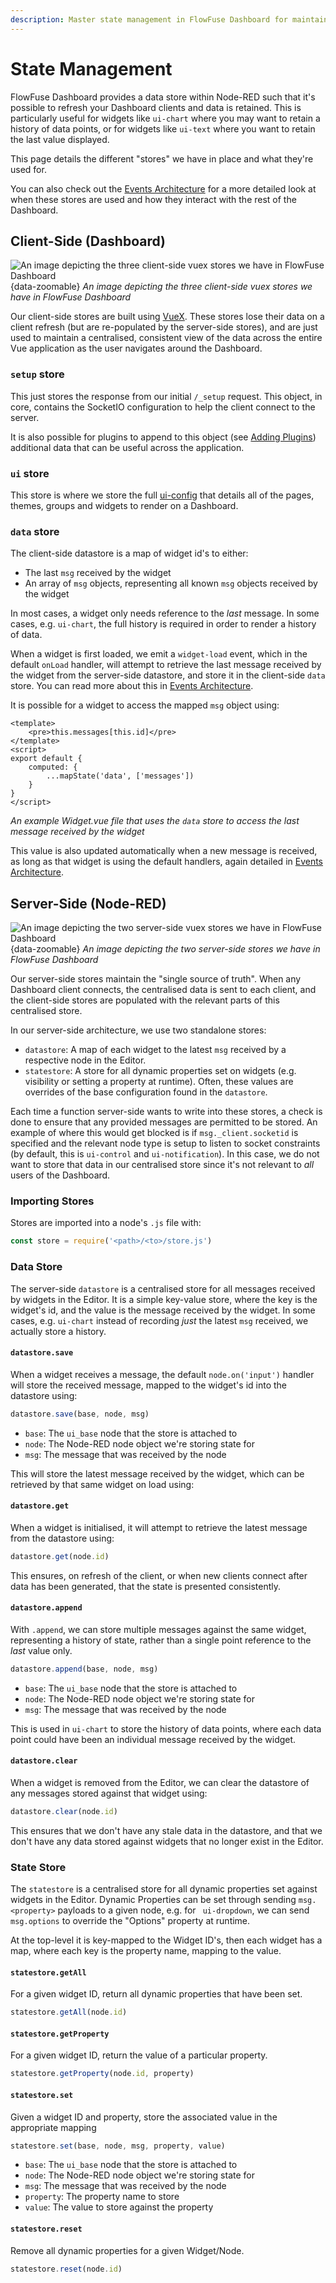 ```yaml
---
description: Master state management in FlowFuse Dashboard for maintaining a responsive and dynamic user interface.
---
```


# State Management

FlowFuse Dashboard provides a data store within Node-RED such that it's possible to refresh your Dashboard clients and data is retained. This is particularly useful for widgets like `ui-chart` where you may want to retain a history of data points, or for widgets like `ui-text` where you want to retain the last value displayed.

This page details the different "stores" we have in place and what they're used for.

You can also check out the [Events Architecture](./events.md) for a more detailed look at when these stores are used and how they interact with the rest of the Dashboard.

## Client-Side (Dashboard)

![An image depicting the three client-side vuex stores we have in FlowFuse Dashboard](../../assets/images/stores-client-side.jpg){data-zoomable}
*An image depicting the three client-side vuex stores we have in FlowFuse Dashboard*

Our client-side stores are built using [VueX](https://vuex.vuejs.org/). These stores lose their data on a client refresh (but are re-populated by the server-side stores), and are just used to maintain a centralised, consistent view of the data across the entire Vue application as the user navigates around the Dashboard.

### `setup` store

This just stores the response from our initial `/_setup` request. This object, in core, contains the SocketIO configuration to help the client connect to the server. 

It is also possible for plugins to append to this object (see [Adding Plugins](../plugins/#index-js)) additional data that can be useful across the application.

### `ui` store

This store is where we store the full [ui-config](./events#ui-config) that details all of the pages, themes, groups and widgets to render on a Dashboard.

### `data` store

The client-side datastore is a map of widget id's to either:

- The last `msg` received by the widget
- An array of `msg` objects, representing all known `msg` objects received by the widget

In most cases, a widget only needs reference to the _last_ message. In some cases, e.g. `ui-chart`, the full history is required in order to render a history of data.

When a widget is first loaded, we emit a `widget-load` event, which in the default `onLoad` handler, will attempt to retrieve the last message received by the widget from the server-side datastore, and store it in the client-side `data` store. You can read more about this in [Events Architecture](./events.md).

It is possible for a widget to access the mapped `msg` object using:

```vue
<template>
    <pre>this.messages[this.id]</pre>
</template>
<script>
export default {
    computed: {
        ...mapState('data', ['messages'])
    }
}
</script>
```
_An example Widget.vue file that uses the `data` store to access the last message received by the widget_

This value is also updated automatically when a new message is received, as long as that widget is using the default handlers, again detailed in [Events Architecture](./events.md).


## Server-Side (Node-RED)

![An image depicting the two server-side vuex stores we have in FlowFuse Dashboard](../../assets/images/stores-server-side.jpg){data-zoomable}
*An image depicting the two server-side stores we have in FlowFuse Dashboard*

Our server-side stores maintain the "single source of truth". When any Dashboard client connects, the centralised data is sent to each client, and the client-side stores are populated with the relevant parts of this centralised store.

In our server-side architecture, we use two standalone stores:

- `datastore`: A map of each widget to the latest `msg` received by a respective node in the Editor.
- `statestore`: A store for all dynamic properties set on widgets (e.g. visibility or setting a property at runtime). Often, these values are overrides of the base configuration found in the `datastore`.

Each time a function server-side wants to write into these stores, a check is done to ensure that any provided messages are permitted to be stored. An example of where this would get blocked is if `msg._client.socketid` is specified and the relevant node type is setup to listen to socket constraints (by default, this is `ui-control` and `ui-notification`). In this case, we do not want to store that data in our centralised store since it's not relevant to _all_ users of the Dashboard.


### Importing Stores

Stores are imported into a node's `.js` file with:

```js
const store = require('<path>/<to>/store.js')
```

### Data Store

The server-side `datastore` is a centralised store for all messages received by widgets in the Editor. It is a simple key-value store, where the key is the widget's id, and the value is the message received by the widget. In some cases, e.g. `ui-chart` instead of recording _just_ the latest `msg` received, we actually store a history.

#### `datastore.save`

When a widget receives a message, the default `node.on('input')` handler will store the received message, mapped to the widget's id into the datastore using:

```js
datastore.save(base, node, msg)
```

- `base`: The `ui_base` node that the store is attached to
- `node`: The Node-RED node object we're storing state for
- `msg`: The message that was received by the node

This will store the latest message received by the widget, which can be retrieved by that same widget on load using:

#### `datastore.get`

When a widget is initialised, it will attempt to retrieve the latest message from the datastore using:

```js
datastore.get(node.id)
```

This ensures, on refresh of the client, or when new clients connect after data has been generated, that the state is presented consistently.

#### `datastore.append`

With `.append`, we can store multiple messages against the same widget, representing a history of state, rather than a single point reference to the _last_ value only.

```js
datastore.append(base, node, msg)
```

- `base`: The `ui_base` node that the store is attached to
- `node`: The Node-RED node object we're storing state for
- `msg`: The message that was received by the node

This is used in `ui-chart` to store the history of data points, where each data point could have been an individual message received by the widget.

#### `datastore.clear`

When a widget is removed from the Editor, we can clear the datastore of any messages stored against that widget using:

```js
datastore.clear(node.id)
```

This ensures that we don't have any stale data in the datastore, and that we don't have any data stored against widgets that no longer exist in the Editor.

### State Store

The `statestore` is a centralised store for all dynamic properties set against widgets in the Editor. Dynamic Properties can be set through sending `msg.<property>` payloads to a given node, e.g. for ` ui-dropdown`, we can send `msg.options` to override the "Options" property at runtime.

 At the top-level it is key-mapped to the Widget ID's, then each widget has a map, where each key is the property name, mapping to the value.

#### `statestore.getAll`

For a given widget ID, return all dynamic properties that have been set.

```js
statestore.getAll(node.id)
```

#### `statestore.getProperty`

For a given widget ID, return the value of a particular property.

```js
statestore.getProperty(node.id, property)
```

#### `statestore.set`

Given a widget ID and property, store the associated value in the appropriate mapping

```js
statestore.set(base, node, msg, property, value)
```

- `base`: The `ui_base` node that the store is attached to
- `node`: The Node-RED node object we're storing state for
- `msg`: The message that was received by the node
- `property`: The property name to store
- `value`: The value to store against the property

#### `statestore.reset`

Remove all dynamic properties for a given Widget/Node.

```js
statestore.reset(node.id)
```

